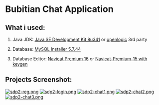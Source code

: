 # Bubitian Chat Application
## What i used: <br>
1. Java JDK: [Java SE Development Kit 8u341](https://www.oracle.com/java/technologies/javase/javase8u211-later-archive-downloads.html#license-lightbox) or [openlogic](https://builds.openlogic.com/downloadJDK/openlogic-openjdk/8u342-b07/openlogic-openjdk-8u342-b07-windows-x64.msi) 3rd party <br>

2. Database: [MySQL Installer 5.7.44](https://dev.mysql.com/downloads/file/?id=523570) <br>

3. Database Editor: [Navicat Premium 16](https://navicat.com/en/products/navicat-premium) or [Navicat-Premium-15 with keygen](https://github.com/YoujiaZhang/Navicat-Premium-15)

## Projects Screenshot:
[![sdp2-reg.png](https://i.postimg.cc/P5YXv8rg/sdp2-reg.png)](https://postimg.cc/zyDZ9vh7)
[![sdp2-login.png](https://i.postimg.cc/YS7p6qvh/sdp2-login.png)](https://postimg.cc/0ztRxvds)
[![sdp2-chat1.png](https://i.postimg.cc/y6pYMHbb/sdp2-chat1.png)](https://postimg.cc/MXRSBhx7)
[![sdp2-chat2.png](https://i.postimg.cc/ZK1YqLZP/sdp2-chat2.png)](https://postimg.cc/56SW7LXj)
[![sdp2-chat3.png](https://i.postimg.cc/ncscZW8c/sdp2-chat3.png)](https://postimg.cc/7fkynmYp)

